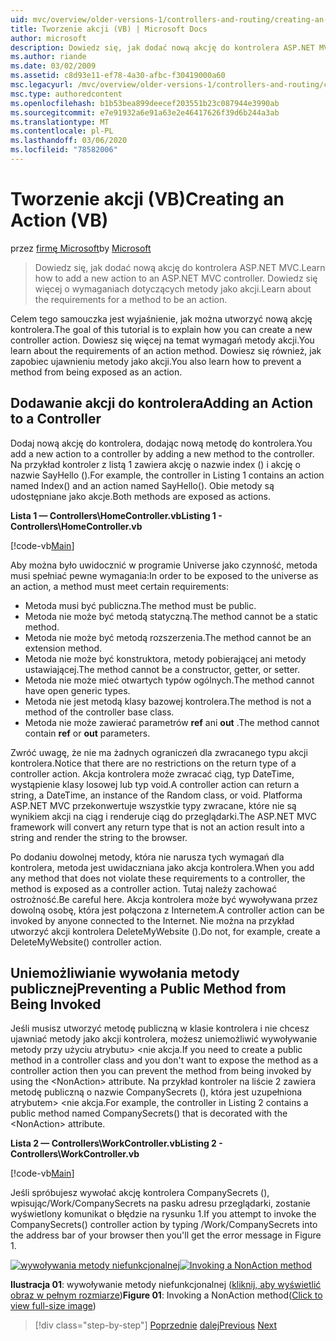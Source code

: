 ```yaml
---
uid: mvc/overview/older-versions-1/controllers-and-routing/creating-an-action-vb
title: Tworzenie akcji (VB) | Microsoft Docs
author: microsoft
description: Dowiedz się, jak dodać nową akcję do kontrolera ASP.NET MVC. Dowiedz się więcej o wymaganiach dotyczących metody jako akcji.
ms.author: riande
ms.date: 03/02/2009
ms.assetid: c8d93e11-ef78-4a30-afbc-f30419000a60
msc.legacyurl: /mvc/overview/older-versions-1/controllers-and-routing/creating-an-action-vb
msc.type: authoredcontent
ms.openlocfilehash: b1b53bea899deecef203551b23c087944e3990ab
ms.sourcegitcommit: e7e91932a6e91a63e2e46417626f39d6b244a3ab
ms.translationtype: MT
ms.contentlocale: pl-PL
ms.lasthandoff: 03/06/2020
ms.locfileid: "78582006"
---
```

# <a name="creating-an-action-vb"></a><span data-ttu-id="c22be-104">Tworzenie akcji (VB)</span><span class="sxs-lookup"><span data-stu-id="c22be-104">Creating an Action (VB)</span></span>

<span data-ttu-id="c22be-105">przez [firmę Microsoft](https://github.com/microsoft)</span><span class="sxs-lookup"><span data-stu-id="c22be-105">by [Microsoft](https://github.com/microsoft)</span></span>

> <span data-ttu-id="c22be-106">Dowiedz się, jak dodać nową akcję do kontrolera ASP.NET MVC.</span><span class="sxs-lookup"><span data-stu-id="c22be-106">Learn how to add a new action to an ASP.NET MVC controller.</span></span> <span data-ttu-id="c22be-107">Dowiedz się więcej o wymaganiach dotyczących metody jako akcji.</span><span class="sxs-lookup"><span data-stu-id="c22be-107">Learn about the requirements for a method to be an action.</span></span>

<span data-ttu-id="c22be-108">Celem tego samouczka jest wyjaśnienie, jak można utworzyć nową akcję kontrolera.</span><span class="sxs-lookup"><span data-stu-id="c22be-108">The goal of this tutorial is to explain how you can create a new controller action.</span></span> <span data-ttu-id="c22be-109">Dowiesz się więcej na temat wymagań metody akcji.</span><span class="sxs-lookup"><span data-stu-id="c22be-109">You learn about the requirements of an action method.</span></span> <span data-ttu-id="c22be-110">Dowiesz się również, jak zapobiec ujawnieniu metody jako akcji.</span><span class="sxs-lookup"><span data-stu-id="c22be-110">You also learn how to prevent a method from being exposed as an action.</span></span>

## <a name="adding-an-action-to-a-controller"></a><span data-ttu-id="c22be-111">Dodawanie akcji do kontrolera</span><span class="sxs-lookup"><span data-stu-id="c22be-111">Adding an Action to a Controller</span></span>

<span data-ttu-id="c22be-112">Dodaj nową akcję do kontrolera, dodając nową metodę do kontrolera.</span><span class="sxs-lookup"><span data-stu-id="c22be-112">You add a new action to a controller by adding a new method to the controller.</span></span> <span data-ttu-id="c22be-113">Na przykład kontroler z listą 1 zawiera akcję o nazwie index () i akcję o nazwie SayHello ().</span><span class="sxs-lookup"><span data-stu-id="c22be-113">For example, the controller in Listing 1 contains an action named Index() and an action named SayHello().</span></span> <span data-ttu-id="c22be-114">Obie metody są udostępniane jako akcje.</span><span class="sxs-lookup"><span data-stu-id="c22be-114">Both methods are exposed as actions.</span></span>

<span data-ttu-id="c22be-115">**Lista 1 — Controllers\HomeController.vb**</span><span class="sxs-lookup"><span data-stu-id="c22be-115">**Listing 1 - Controllers\HomeController.vb**</span></span>

[!code-vb[Main](creating-an-action-vb/samples/sample1.vb)]

<span data-ttu-id="c22be-116">Aby można było uwidocznić w programie Universe jako czynność, metoda musi spełniać pewne wymagania:</span><span class="sxs-lookup"><span data-stu-id="c22be-116">In order to be exposed to the universe as an action, a method must meet certain requirements:</span></span>

- <span data-ttu-id="c22be-117">Metoda musi być publiczna.</span><span class="sxs-lookup"><span data-stu-id="c22be-117">The method must be public.</span></span>
- <span data-ttu-id="c22be-118">Metoda nie może być metodą statyczną.</span><span class="sxs-lookup"><span data-stu-id="c22be-118">The method cannot be a static method.</span></span>
- <span data-ttu-id="c22be-119">Metoda nie może być metodą rozszerzenia.</span><span class="sxs-lookup"><span data-stu-id="c22be-119">The method cannot be an extension method.</span></span>
- <span data-ttu-id="c22be-120">Metoda nie może być konstruktora, metody pobierającej ani metody ustawiającej.</span><span class="sxs-lookup"><span data-stu-id="c22be-120">The method cannot be a constructor, getter, or setter.</span></span>
- <span data-ttu-id="c22be-121">Metoda nie może mieć otwartych typów ogólnych.</span><span class="sxs-lookup"><span data-stu-id="c22be-121">The method cannot have open generic types.</span></span>
- <span data-ttu-id="c22be-122">Metoda nie jest metodą klasy bazowej kontrolera.</span><span class="sxs-lookup"><span data-stu-id="c22be-122">The method is not a method of the controller base class.</span></span>
- <span data-ttu-id="c22be-123">Metoda nie może zawierać parametrów **ref** ani **out** .</span><span class="sxs-lookup"><span data-stu-id="c22be-123">The method cannot contain **ref** or **out** parameters.</span></span>

<span data-ttu-id="c22be-124">Zwróć uwagę, że nie ma żadnych ograniczeń dla zwracanego typu akcji kontrolera.</span><span class="sxs-lookup"><span data-stu-id="c22be-124">Notice that there are no restrictions on the return type of a controller action.</span></span> <span data-ttu-id="c22be-125">Akcja kontrolera może zwracać ciąg, typ DateTime, wystąpienie klasy losowej lub typ void.</span><span class="sxs-lookup"><span data-stu-id="c22be-125">A controller action can return a string, a DateTime, an instance of the Random class, or void.</span></span> <span data-ttu-id="c22be-126">Platforma ASP.NET MVC przekonwertuje wszystkie typy zwracane, które nie są wynikiem akcji na ciąg i renderuje ciąg do przeglądarki.</span><span class="sxs-lookup"><span data-stu-id="c22be-126">The ASP.NET MVC framework will convert any return type that is not an action result into a string and render the string to the browser.</span></span>

<span data-ttu-id="c22be-127">Po dodaniu dowolnej metody, która nie narusza tych wymagań dla kontrolera, metoda jest uwidaczniana jako akcja kontrolera.</span><span class="sxs-lookup"><span data-stu-id="c22be-127">When you add any method that does not violate these requirements to a controller, the method is exposed as a controller action.</span></span> <span data-ttu-id="c22be-128">Tutaj należy zachować ostrożność.</span><span class="sxs-lookup"><span data-stu-id="c22be-128">Be careful here.</span></span> <span data-ttu-id="c22be-129">Akcja kontrolera może być wywoływana przez dowolną osobę, która jest połączona z Internetem.</span><span class="sxs-lookup"><span data-stu-id="c22be-129">A controller action can be invoked by anyone connected to the Internet.</span></span> <span data-ttu-id="c22be-130">Nie można na przykład utworzyć akcji kontrolera DeleteMyWebsite ().</span><span class="sxs-lookup"><span data-stu-id="c22be-130">Do not, for example, create a DeleteMyWebsite() controller action.</span></span>

## <a name="preventing-a-public-method-from-being-invoked"></a><span data-ttu-id="c22be-131">Uniemożliwianie wywołania metody publicznej</span><span class="sxs-lookup"><span data-stu-id="c22be-131">Preventing a Public Method from Being Invoked</span></span>

<span data-ttu-id="c22be-132">Jeśli musisz utworzyć metodę publiczną w klasie kontrolera i nie chcesz ujawniać metody jako akcji kontrolera, możesz uniemożliwić wywoływanie metody przy użyciu atrybutu&gt; &lt;nie akcja.</span><span class="sxs-lookup"><span data-stu-id="c22be-132">If you need to create a public method in a controller class and you don't want to expose the method as a controller action then you can prevent the method from being invoked by using the &lt;NonAction&gt; attribute.</span></span> <span data-ttu-id="c22be-133">Na przykład kontroler na liście 2 zawiera metodę publiczną o nazwie CompanySecrets (), która jest uzupełniona atrybutem&gt; &lt;nie akcja.</span><span class="sxs-lookup"><span data-stu-id="c22be-133">For example, the controller in Listing 2 contains a public method named CompanySecrets() that is decorated with the &lt;NonAction&gt; attribute.</span></span>

<span data-ttu-id="c22be-134">**Lista 2 — Controllers\WorkController.vb**</span><span class="sxs-lookup"><span data-stu-id="c22be-134">**Listing 2 - Controllers\WorkController.vb**</span></span>

[!code-vb[Main](creating-an-action-vb/samples/sample2.vb)]

<span data-ttu-id="c22be-135">Jeśli spróbujesz wywołać akcję kontrolera CompanySecrets (), wpisując/Work/CompanySecrets na pasku adresu przeglądarki, zostanie wyświetlony komunikat o błędzie na rysunku 1.</span><span class="sxs-lookup"><span data-stu-id="c22be-135">If you attempt to invoke the CompanySecrets() controller action by typing /Work/CompanySecrets into the address bar of your browser then you'll get the error message in Figure 1.</span></span>

<span data-ttu-id="c22be-136">[![wywoływania metody niefunkcjonalnej](creating-an-action-vb/_static/image1.jpg)](creating-an-action-vb/_static/image1.png)</span><span class="sxs-lookup"><span data-stu-id="c22be-136">[![Invoking a NonAction method](creating-an-action-vb/_static/image1.jpg)](creating-an-action-vb/_static/image1.png)</span></span>

<span data-ttu-id="c22be-137">**Ilustracja 01**: wywoływanie metody niefunkcjonalnej ([kliknij, aby wyświetlić obraz w pełnym rozmiarze](creating-an-action-vb/_static/image2.png))</span><span class="sxs-lookup"><span data-stu-id="c22be-137">**Figure 01**: Invoking a NonAction method([Click to view full-size image](creating-an-action-vb/_static/image2.png))</span></span>

> [!div class="step-by-step"]
> <span data-ttu-id="c22be-138">[Poprzednie](creating-a-controller-vb.md)
> [dalej](aspnet-mvc-controllers-overview-cs.md)</span><span class="sxs-lookup"><span data-stu-id="c22be-138">[Previous](creating-a-controller-vb.md)
[Next](aspnet-mvc-controllers-overview-cs.md)</span></span>
